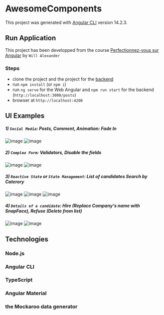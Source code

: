 # AwesomeComponents
This project was generated with [Angular CLI](https://github.com/angular/angular-cli) version 14.2.3.

## Run Application 
This project has been developped from the course [Perfectionnez-vous sur Angular](https://openclassrooms.com/fr/courses/7471281-perfectionnez-vous-sur-angular) by `Will Alexander`
### Steps
* clone the project and the project for the [backend](https://github.com/OpenClassrooms-Student-Center/angular-advanced-backend)
* run `npm install` (or `npm i`)
* run `ng serve` for the Web Angular and `npm run start` for the backend (`http://localhost:3000/posts`)
* browser at `http://localhost:4200`

## UI Examples

##### 1) `Social Media`: Posts, Comment, Animation: Fade In
![image](https://user-images.githubusercontent.com/90509456/205359834-8b98cfd6-ca1d-4203-8bbb-d6383c7d77f7.png)
![image](https://user-images.githubusercontent.com/90509456/205360433-1dc30b27-ee35-4922-b86a-e11d3fb442c9.png)

##### 2) `Complex Form`: Validators, Disable the fields 
![image](https://user-images.githubusercontent.com/90509456/205360171-133ef0d5-dbfc-4fa1-8521-c2cdcbbd7791.png)
![image](https://user-images.githubusercontent.com/90509456/205360531-f92df7dd-3ee0-4ca1-bd0f-4f21281b08ab.png)

##### 3) `Reactive State` or `State Management`: List of candidates Search by Caterory
![image](https://user-images.githubusercontent.com/90509456/205360780-58e25089-0410-4539-97c8-208a268541e2.png)
![image](https://user-images.githubusercontent.com/90509456/205361474-f4619a41-e712-4fed-8585-c8db063167cf.png)
![image](https://user-images.githubusercontent.com/90509456/205361548-21d3fb84-51cc-4ecf-afe2-1fc2fc35b26a.png)

##### 4) `Details of a candidate`: Hire (Replace Company's name with SnapFace), Refuse (Delete from list)  
![image](https://user-images.githubusercontent.com/90509456/205361684-7bca3265-d995-4a1c-bade-8c216ef0ed0c.png)
![image](https://user-images.githubusercontent.com/90509456/205362133-a985436d-a678-4608-9726-9d11db5e1cea.png)

## Technologies

### Node.js
### Angular CLI
### TypeScript
### Angular Material
### the Mockaroo data generator


